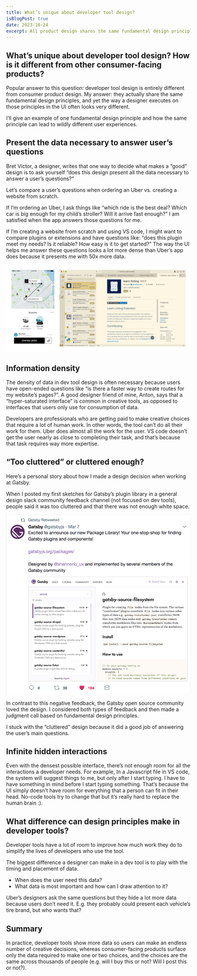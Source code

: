 ```yaml
---
title: What’s unique about developer tool design?
isBlogPost: true
date: 2023-10-24
excerpt: All product design shares the same fundamental design principles, and yet the way a designer executes on those principles in developer tools often looks very different.
---
```


## What’s unique about developer tool design? How is it different from other consumer-facing products?

Popular answer to this question: developer tool design is entirely different from consumer product design. My answer: they actually share the same fundamental design principles, and yet the way a designer executes on those principles in the UI often looks very different.

I’ll give an example of one fundamental design principle and how the same principle can lead to wildly different user experiences. 

## Present the data necessary to answer user’s questions

Bret Victor, a designer, writes that one way to decide what makes a “good” design is to ask yourself “does this design present all the data necessary to answer a user’s questions?”

Let’s compare a user’s questions when ordering an Uber vs. creating a website from scratch. 

If I’m ordering an Uber, I ask things like “which ride is the best deal? Which car is big enough for my child’s stroller? Will it arrive fast enough?” I am satisfied when the app answers those questions for me.

If I’m creating a website from scratch and using VS code, I might want to compare plugins or extensions and have questions like: “does this plugin meet my needs? Is it reliable? How easy is it to get started?” The way the UI helps me answer these questions looks a lot more dense than Uber’s app does because it presents me with 50x more data. 

![The image portrays a screenshot of Uber's search results screen when a user searches for a ride and a screenshot of VS Code's search results screen when a user searches for a plugin](uber-vs-code.png)

## Information density

The density of data in dev tool design is often necessary because users have open-ended questions like “is there a faster way to create routes for my website’s pages?”. A good designer friend of mine, Anton, says that a “hyper-saturated interface” is common in creative tools, as opposed to interfaces that users only use for consumption of data.

Developers are professionals who are getting paid to make creative choices that require a lot of human work. In other words, the tool can’t do all their work for them. Uber does almost all the work for the user. VS code doesn’t get the user nearly as close to completing their task, and that’s because that task requires way more expertise.

## “Too cluttered” or cluttered enough? 

Here’s a personal story about how I made a design decision when working at Gatsby.

When I posted my first sketches for Gatsby’s plugin library in a general design slack community feedback channel (not focused on dev tools), people said it was too cluttered and that there was not enough white space. 

![The image portrays a web interface with a search bar and list of plugin cards, each showing a summary of the plugin name, # downloads, the author’s name, and other metadata. When you selected a plugin card, the right hand side of the screen showed the READme for that plugin. ](../library/plugin-tweet.png)

In contrast to this negative feedback, the Gatsby open source community loved the design. I considered both types of feedback and then made a judgment call based on fundamental design principles.

I stuck with the “cluttered” design because it did a good job of answering the user’s main questions. 

## Infinite hidden interactions

Even with the densest possible interface, there’s not enough room for all the interactions a developer needs. For example, In a Javascript file in VS code, the system will suggest things to me, but only after I start typing. I have to have something in mind before I start typing something. That’s because the UI simply doesn’t have room for everything that a person can fit in their head. No-code tools try to change that but it’s really hard to replace the human brain :). 

## What difference can design principles make in developer tools?

Developer tools have a lot of room to improve how much work they do to simplify the lives of developers who use the tool.

The biggest difference a designer can make in a dev tool is to play with the timing and placement of data. 
- When does the user need this data? 
- What data is most important and how can I draw attention to it? 

Uber’s designers ask the same questions but they hide a lot more data because users don’t need it. E.g. they probably could present each vehicle’s tire brand, but who wants that?

## Summary

In practice, developer tools show more data so users can make an endless number of creative decisions, whereas consumer-facing products surface only the data required to make one or two choices, and the choices are the same across thousands of people (e.g. will I buy this or not? Will I post this or not?).

